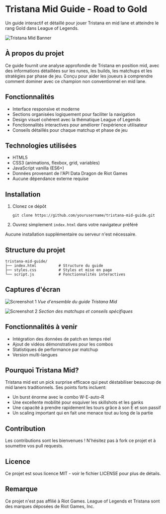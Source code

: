 # Tristana Mid Guide - Road to Gold

Un guide interactif et détaillé pour jouer Tristana en mid lane et atteindre le rang Gold dans League of Legends.

![Tristana Mid Banner](https://ddragon.leagueoflegends.com/cdn/img/champion/splash/Tristana_0.jpg)

## À propos du projet

Ce guide fournit une analyse approfondie de Tristana en position mid, avec des informations détaillées sur les runes, les builds, les matchups et les stratégies par phase de jeu. Conçu pour aider les joueurs à comprendre comment dominer avec ce champion non conventionnel en mid lane.

## Fonctionnalités

- Interface responsive et moderne
- Sections organisées logiquement pour faciliter la navigation
- Design visuel cohérent avec la thématique League of Legends
- Fonctionnalités interactives pour améliorer l'expérience utilisateur
- Conseils détaillés pour chaque matchup et phase de jeu

## Technologies utilisées

- HTML5
- CSS3 (animations, flexbox, grid, variables)
- JavaScript vanilla (ES6+)
- Données provenant de l'API Data Dragon de Riot Games
- Aucune dépendance externe requise

## Installation

1. Clonez ce dépôt
   ```
   git clone https://github.com/yourusername/tristana-mid-guide.git
   ```
2. Ouvrez simplement `index.html` dans votre navigateur préféré

Aucune installation supplémentaire ou serveur n'est nécessaire.

## Structure du projet

```
tristana-mid-guide/
├── index.html          # Structure du guide
├── styles.css          # Styles et mise en page
└── script.js           # Fonctionnalités interactives
```

## Captures d'écran

![Screenshot 1](screenshots/screenshot1.png)
*Vue d'ensemble du guide Tristana Mid*

![Screenshot 2](screenshots/screenshot2.png)
*Section des matchups et conseils spécifiques*

## Fonctionnalités à venir

- Intégration des données de patch en temps réel
- Ajout de vidéos démonstratives pour les combos
- Statistiques de performance par matchup
- Version multi-langues

## Pourquoi Tristana Mid?

Tristana mid est un pick surprise efficace qui peut déstabiliser beaucoup de mid laners traditionnels. Ses points forts incluent:

- Un burst énorme avec le combo W-E-auto-R
- Une excellente mobilité pour esquiver les skillshots et les ganks
- Une capacité à prendre rapidement les tours grâce à son E et son passif
- Un scaling important qui en fait une menace tout au long de la partie

## Contribution

Les contributions sont les bienvenues ! N'hésitez pas à fork ce projet et à soumettre vos pull requests.

## Licence

Ce projet est sous licence MIT - voir le fichier LICENSE pour plus de détails.

## Remarque

Ce projet n'est pas affilié à Riot Games. League of Legends et Tristana sont des marques déposées de Riot Games, Inc.
